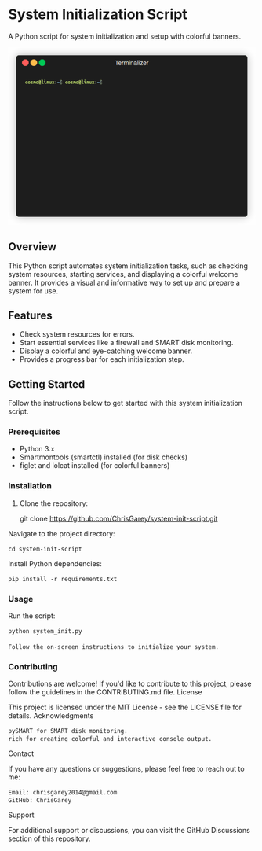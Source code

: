 # System Initialization Script

A Python script for system initialization and setup with colorful banners.

![System Initialization](system.gif)

## Overview

This Python script automates system initialization tasks, such as checking system resources, starting services, and displaying a colorful welcome banner. It provides a visual and informative way to set up and prepare a system for use.

## Features

- Check system resources for errors.
- Start essential services like a firewall and SMART disk monitoring.
- Display a colorful and eye-catching welcome banner.
- Provides a progress bar for each initialization step.

## Getting Started

Follow the instructions below to get started with this system initialization script.

### Prerequisites

- Python 3.x
- Smartmontools (smartctl) installed (for disk checks)
- figlet and lolcat installed (for colorful banners)

### Installation

1. Clone the repository:
    
    git clone https://github.com/ChrisGarey/system-init-script.git

Navigate to the project directory:

    cd system-init-script

Install Python dependencies:

    pip install -r requirements.txt

### Usage

Run the script:

    python system_init.py

    Follow the on-screen instructions to initialize your system.

### Contributing

Contributions are welcome! If you'd like to contribute to this project, please follow the guidelines in the CONTRIBUTING.md file.
License

This project is licensed under the MIT License - see the LICENSE file for details.
Acknowledgments

    pySMART for SMART disk monitoring.
    rich for creating colorful and interactive console output.

Contact

If you have any questions or suggestions, please feel free to reach out to me:

    Email: chrisgarey2014@gmail.com
    GitHub: ChrisGarey

Support

For additional support or discussions, you can visit the GitHub Discussions section of this repository.

